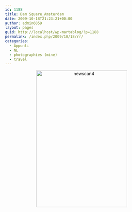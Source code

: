 ```yaml
---
id: 1188
title: Dam Square_Amsterdam
date: 2009-10-18T21:23:21+00:00
author: admin6059
layout: pages
guid: http://localhost/wp-martablog/?p=1188
permalink: /index.php/2009/10/18/rr/
categories:
  - Appunti
  - NL
  - photographies (mine)
  - travel
---
```

<p style="text-align: center;">
  <img class="aligncenter wp-image-3575" src="http://blog.martasmaldone.eu/wp-content/uploads/2009/10/newscan4.jpg" alt="newscan4" width="299" height="450" srcset="http://blog.martasmaldone.eu/wp-content/uploads/2009/10/newscan4.jpg 571w, http://blog.martasmaldone.eu/wp-content/uploads/2009/10/newscan4-200x300.jpg 200w" sizes="(max-width: 299px) 100vw, 299px" />
</p>